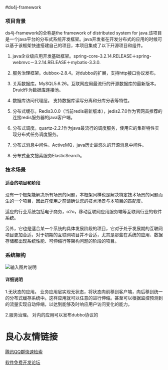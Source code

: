 #ds4j-framework

### 项目背景
ds4j-framework的全称是the framework of distributed system for java.该项目是一个java平台的分布式系统开发框架。java开发者在开发分布式的应用的时候可以基于该框架快速搭建自己的项目，本项目集成了以下开源项目和组件。

1. java企业级应用开发基础框架。spring-core-3.2.14.RELEASE＋spring-webmvc－3.2.14.RELEASE＋mybatis-3.3.0.

2. 服务治理框架。dubbox-2.8.4。对dubbo的扩展，支持http接口协议发布。

3. 关系数据库。MySQL5.6.26。互联网应用最流行的开源数据库的最新版本。Druid作为数据库连接池。

4. 数据库访问代理层。 支持数据库读写分离和分库分表等特性。

5. 分布式缓存。Redis3.0.0（当前redis最新版本），jedis2.7.0作为官网首推荐的连接redis服务器的java客户端。

6. 分布式调度。quartz-2.2.1作为java最流行的调度服务，使用它的集群特性实现分布式任务调度服务。

7. 分布式消息中间件。ActiveMQ，java历史最悠久的开源消息中间件。

8. 分布式全文搜索服务ElasticSearch。

### 技术场景

#### 适合的项目和阶段

没有一个框架能解决所有场景的问题，本框架同样也是解决特定技术场景的问题而生的一个项目，因此在使用之前请确认您的技术场景与本项目的匹配度。

适应的行业系统包括电子商务，o2o，移动互联网应用服务端等互联网行业的软件系统。

另外，它也是适合某一个系统的具体发展阶段的项目，它对于处于发展期的互联网项目更加合适，对于初期的互联网项目并不合适，尤其是那些在系统的应用、数据存储都出现系统性能、可伸缩行等架构问题的阶段的项目。



### 系统架构

![输入图片说明](http://git.oschina.net/uploads/images/2015/0829/231359_6fdca48f_5196.jpeg "在这里输入图片标题")

#### 详细说明

1.无状态的应用。
业务应用层实现无状态，将状态向前移到客户端，向后移到统一的分布式缓存系统中。这样应用就可以任意的进行伸缩。甚至可以根据监控预测到的流量实现自动伸缩，以达到能够及时响应用户访问变化的能力。

2.服务治理。
对内的应用可以发布dubbo协议的

 # 良心友情链接

[腾讯QQ群快速检索](http://u.720life.cn/s/8cf73f7c)

[软件免费开发论坛](http://u.720life.cn/s/bbb01dc0)